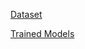 [Dataset](https://data.lib.vt.edu/articles/dataset/Corrosion_Condition_State_Semantic_Segmentation_Dataset/16624663/2)

[Trained Models](https://data.lib.vt.edu/articles/software/Trained_Model_for_the_Semantic_Segmentation_of_Corrosion_Condition_States/16628668/1)
